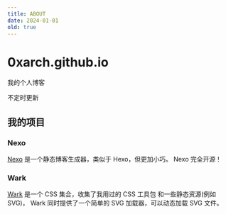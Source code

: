 ```yaml
---
title: ABOUT
date: 2024-01-01
old: true
---
```


# 0xarch.github.io

我的个人博客

不定时更新

## 我的项目

### Nexo

[Nexo](//github.com/0xarch/nexo) 是一个静态博客生成器，类似于 Hexo，但更加小巧。
Nexo 完全开源！

### Wark

[Wark](//github.com/0xarch/Wark) 是一个 CSS 集合，收集了我用过的 CSS 工具包 和一些静态资源(例如 SVG)， Wark 同时提供了一个简单的 SVG 加载器，可以动态加载 SVG 文件。
